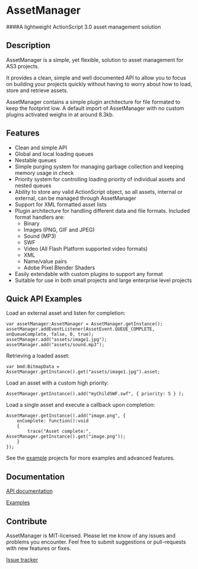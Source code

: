 # AssetManager

####A lightweight ActionScript 3.0 asset management solution


## Description

AssetManager is a simple, yet flexible, solution to asset management for AS3 projects.

It provides a clean, simple and well documented API to allow you to focus on building
your projects quickly without having to worry about how to load, store and retrieve assets.

AssetManager contains a simple plugin architecture for file formated to keep the footprint low.
A default import of AssetManager with no custom plugins activated weighs in at around 8.3kb.


## Features

* Clean and simple API
* Global and local loading queues
* Nestable queues
* Simple purging system for managing garbage collection and keeping memory usage in check
* Priority system for controlling loading priority of individual assets and nested queues
* Ability to store any valid ActionScript object, so all assets, internal or external, can be managed through AssetManager
* Support for XML formatted asset lists
* Plugin architecture for handling different data and file formats. Included format handlers are:
	* Binary
	* Images (PNG, GIF and JPEG)
	* Sound (MP3)
	* SWF
	* Video (All Flash Platform supported video formats)
	* XML
	* Name/value pairs
	* Adobe Pixel Blender Shaders
* Easily extendable with custom plugins to support any format
* Suitable for use in both small projects and large enterprise level projects


## Quick API Examples

Load an external asset and listen for completion:
	
	var assetManager:AssetManager = AssetManager.getInstance();
	assetManager.addEventListener(AssetEvent.QUEUE_COMPLETE, onQueueComplete, false, 0, true);
	assetManager.add("assets/image1.jpg");
	assetManager.add("assets/sound.mp3");
	
Retrieving a loaded asset:
	
	var bmd:BitmapData = AssetManager.getInstance().get("assets/image1.jpg").asset;

Load an asset with a custom high priority:
	
	AssetManager.getInstance().add("myChildSWF.swf", { priority: 5 } );
	
Load a single asset and execute a callback upon completion:
	
	AssetManager.getInstance().add("image.png",	{
		onComplete: function():void
		{
			trace("Asset complete:", AssetManager.getInstance().get("image.png"));
		}
	});

See the [example](https://github.com/stevewoolcock/AssetManager/tree/master/examples "AssetManager examples") projects for more examples and advanced features.


## Documentation

[API documentation](http://docs.deadreckoned.com/assetmanager "AssetManager API documentation")

[Examples](https://github.com/stevewoolcock/AssetManager/tree/master/examples "AssetManager examples")


## Contribute

AssetManager is MIT-licensed. Please let me know of any issues and problems you encounter. Feel free
to submit suggestions or pull-requests with new features or fixes.

[Issue tracker](https://github.com/stevewoolcock/AssetManager/issues "AssetManager Issue Tracker")